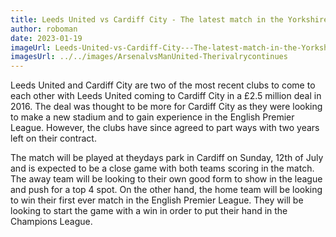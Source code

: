 ```yaml
---
title: Leeds United vs Cardiff City - The latest match in the Yorkshire city
author: roboman
date: 2023-01-19
imageUrl: Leeds-United-vs-Cardiff-City---The-latest-match-in-the-Yorkshire-city
imagesUrl: ../../images/ArsenalvsManUnited-Therivalrycontinues
---
```



Leeds United and Cardiff City are two of the most recent clubs to come to each other with Leeds United coming to Cardiff City in a £2.5 million deal in 2016. The deal was thought to be more for Cardiff City as they were looking to make a new stadium and to gain experience in the English Premier League. However, the clubs have since agreed to part ways with two years left on their contract.

The match will be played at theydays park in Cardiff on Sunday, 12th of July and is expected to be a close game with both teams scoring in the match. The away team will be looking to their own good form to show in the league and push for a top 4 spot. On the other hand, the home team will be looking to win their first ever match in the English Premier League. They will be looking to start the game with a win in order to put their hand in the Champions League.
